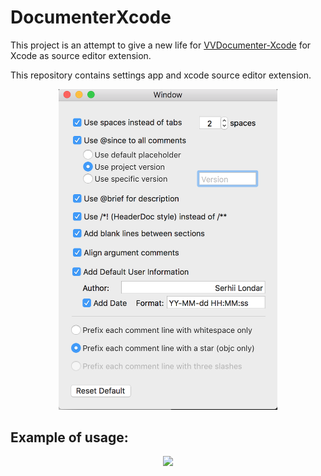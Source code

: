 # DocumenterXcode
This project is an attempt to give a new life for [VVDocumenter-Xcode](https://github.com/onevcat/VVDocumenter-Xcode) for Xcode as source editor extension.

This repository contains settings app and xcode source editor extension.

<p align="center">
  <img src="./Screenshots/DocumenterSettings.png" width="350"/>
</p>

## Example of usage:
<p align="center">
<img src="./Screenshots/Documenter.gif"/>
</p>